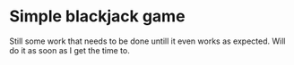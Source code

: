 # Simple blackjack game
Still some work that needs to be done untill it even works as expected. Will do it as soon as I get the time to.
